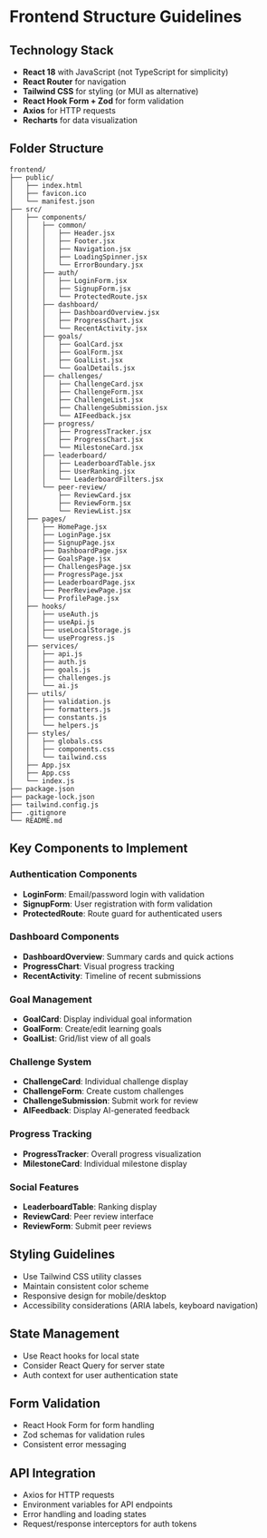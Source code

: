 # Frontend Structure Guidelines

## Technology Stack
- **React 18** with JavaScript (not TypeScript for simplicity)
- **React Router** for navigation
- **Tailwind CSS** for styling (or MUI as alternative)
- **React Hook Form + Zod** for form validation
- **Axios** for HTTP requests
- **Recharts** for data visualization

## Folder Structure
```
frontend/
├── public/
│   ├── index.html
│   ├── favicon.ico
│   └── manifest.json
├── src/
│   ├── components/
│   │   ├── common/
│   │   │   ├── Header.jsx
│   │   │   ├── Footer.jsx
│   │   │   ├── Navigation.jsx
│   │   │   ├── LoadingSpinner.jsx
│   │   │   └── ErrorBoundary.jsx
│   │   ├── auth/
│   │   │   ├── LoginForm.jsx
│   │   │   ├── SignupForm.jsx
│   │   │   └── ProtectedRoute.jsx
│   │   ├── dashboard/
│   │   │   ├── DashboardOverview.jsx
│   │   │   ├── ProgressChart.jsx
│   │   │   └── RecentActivity.jsx
│   │   ├── goals/
│   │   │   ├── GoalCard.jsx
│   │   │   ├── GoalForm.jsx
│   │   │   ├── GoalList.jsx
│   │   │   └── GoalDetails.jsx
│   │   ├── challenges/
│   │   │   ├── ChallengeCard.jsx
│   │   │   ├── ChallengeForm.jsx
│   │   │   ├── ChallengeList.jsx
│   │   │   ├── ChallengeSubmission.jsx
│   │   │   └── AIFeedback.jsx
│   │   ├── progress/
│   │   │   ├── ProgressTracker.jsx
│   │   │   ├── ProgressChart.jsx
│   │   │   └── MilestoneCard.jsx
│   │   ├── leaderboard/
│   │   │   ├── LeaderboardTable.jsx
│   │   │   ├── UserRanking.jsx
│   │   │   └── LeaderboardFilters.jsx
│   │   └── peer-review/
│   │       ├── ReviewCard.jsx
│   │       ├── ReviewForm.jsx
│   │       └── ReviewList.jsx
│   ├── pages/
│   │   ├── HomePage.jsx
│   │   ├── LoginPage.jsx
│   │   ├── SignupPage.jsx
│   │   ├── DashboardPage.jsx
│   │   ├── GoalsPage.jsx
│   │   ├── ChallengesPage.jsx
│   │   ├── ProgressPage.jsx
│   │   ├── LeaderboardPage.jsx
│   │   ├── PeerReviewPage.jsx
│   │   └── ProfilePage.jsx
│   ├── hooks/
│   │   ├── useAuth.js
│   │   ├── useApi.js
│   │   ├── useLocalStorage.js
│   │   └── useProgress.js
│   ├── services/
│   │   ├── api.js
│   │   ├── auth.js
│   │   ├── goals.js
│   │   ├── challenges.js
│   │   └── ai.js
│   ├── utils/
│   │   ├── validation.js
│   │   ├── formatters.js
│   │   ├── constants.js
│   │   └── helpers.js
│   ├── styles/
│   │   ├── globals.css
│   │   ├── components.css
│   │   └── tailwind.css
│   ├── App.jsx
│   ├── App.css
│   └── index.js
├── package.json
├── package-lock.json
├── tailwind.config.js
├── .gitignore
└── README.md
```

## Key Components to Implement

### Authentication Components
- **LoginForm**: Email/password login with validation
- **SignupForm**: User registration with form validation
- **ProtectedRoute**: Route guard for authenticated users

### Dashboard Components
- **DashboardOverview**: Summary cards and quick actions
- **ProgressChart**: Visual progress tracking
- **RecentActivity**: Timeline of recent submissions

### Goal Management
- **GoalCard**: Display individual goal information
- **GoalForm**: Create/edit learning goals
- **GoalList**: Grid/list view of all goals

### Challenge System
- **ChallengeCard**: Individual challenge display
- **ChallengeForm**: Create custom challenges
- **ChallengeSubmission**: Submit work for review
- **AIFeedback**: Display AI-generated feedback

### Progress Tracking
- **ProgressTracker**: Overall progress visualization
- **MilestoneCard**: Individual milestone display

### Social Features
- **LeaderboardTable**: Ranking display
- **ReviewCard**: Peer review interface
- **ReviewForm**: Submit peer reviews

## Styling Guidelines
- Use Tailwind CSS utility classes
- Maintain consistent color scheme
- Responsive design for mobile/desktop
- Accessibility considerations (ARIA labels, keyboard navigation)

## State Management
- Use React hooks for local state
- Consider React Query for server state
- Auth context for user authentication state

## Form Validation
- React Hook Form for form handling
- Zod schemas for validation rules
- Consistent error messaging

## API Integration
- Axios for HTTP requests
- Environment variables for API endpoints
- Error handling and loading states
- Request/response interceptors for auth tokens